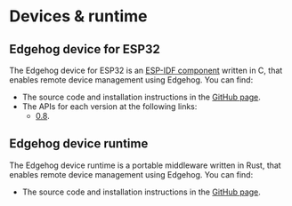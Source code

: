 <!---
  Copyright 2021,2022 SECO Mind Srl

  SPDX-License-Identifier: Apache-2.0
-->

# Devices & runtime

## Edgehog device for ESP32
The Edgehog device for ESP32 is an
[ESP-IDF component](https://docs.espressif.com/projects/esp-idf/en/latest/esp32/index.html)
written in C, that enables remote device management using Edgehog.
You can find:
* The source code and installation instructions in the
  [GitHub page](https://github.com/edgehog-device-manager/edgehog-esp32-device).
* The APIs for each version at the following links:
  * [0.8](../devices/esp32/0.8/api/index.html).

## Edgehog device runtime
The Edgehog device runtime is a portable middleware written in Rust, that enables remote device
management using Edgehog.
You can find:
* The source code and installation instructions in the
  [GitHub page](https://github.com/edgehog-device-manager/edgehog-device-runtime).
